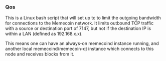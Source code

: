 ### Qos ###

This is a Linux bash script that will set up tc to limit the outgoing bandwidth for connections to the Memecoin network. It limits outbound TCP traffic with a source or destination port of 7147, but not if the destination IP is within a LAN (defined as 192.168.x.x).

This means one can have an always-on memecoind instance running, and another local memecoind/memecoin-qt instance which connects to this node and receives blocks from it.
